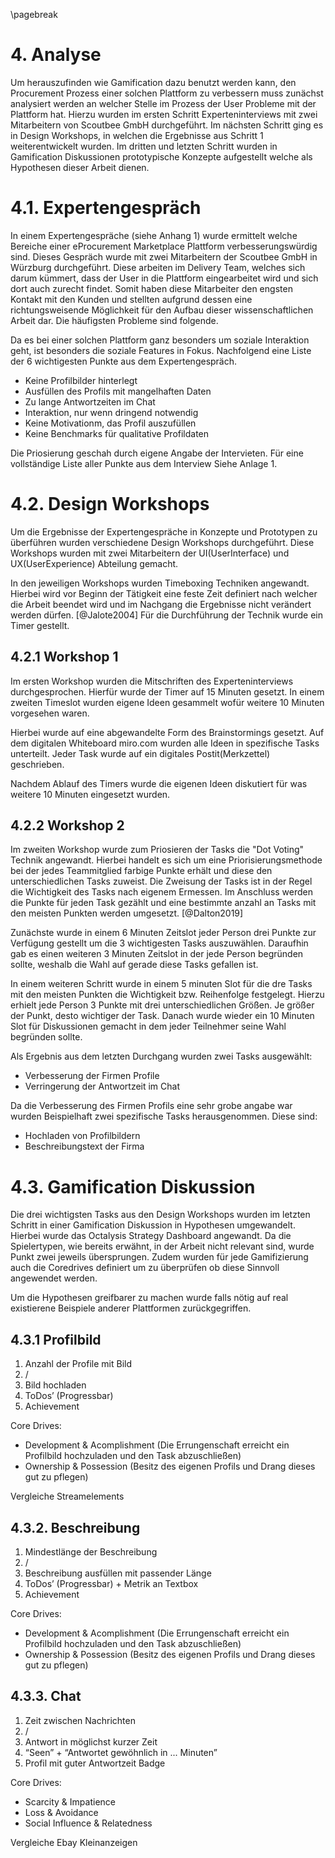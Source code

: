 \pagebreak

# 4. Analyse

Um herauszufinden wie Gamification dazu benutzt werden kann, den Procurement Prozess einer solchen Plattform zu verbessern muss zunächst analysiert werden an welcher Stelle im Prozess der User Probleme mit der Plattform hat. Hierzu wurden im ersten Schritt Experteninterviews mit zwei Mitarbeitern von Scoutbee GmbH durchgeführt. Im nächsten Schritt ging es in Design Workshops, in welchen die Ergebnisse aus Schritt 1 weiterentwickelt wurden. Im dritten und letzten Schritt wurden in Gamification Diskussionen prototypische Konzepte aufgestellt welche als Hypothesen dieser Arbeit dienen.

# 4.1. Expertengespräch

In einem Expertengespräche (siehe Anhang 1) wurde ermittelt welche Bereiche einer eProcurement Marketplace Plattform verbesserungswürdig sind. Dieses Gespräch wurde mit zwei Mitarbeitern der Scoutbee GmbH in Würzburg durchgeführt. Diese arbeiten im Delivery Team, welches sich darum kümmert, dass der User in die Plattform eingearbeitet wird und sich dort auch zurecht findet. Somit haben diese Mitarbeiter den engsten Kontakt mit den Kunden und stellten aufgrund dessen eine richtungsweisende Möglichkeit für den Aufbau dieser wissenschaftlichen Arbeit dar. Die häufigsten Probleme sind folgende.

Da es bei einer solchen Plattform ganz besonders um soziale Interaktion geht, ist besonders die soziale Features in Fokus. Nachfolgend eine Liste der 6 wichtigesten Punkte aus dem Expertengespräch.

- Keine Profilbilder hinterlegt
- Ausfüllen des Profils mit mangelhaften Daten
- Zu lange Antwortzeiten im Chat
- Interaktion, nur wenn dringend notwendig
- Keine Motivationm, das Profil auszufüllen
- Keine Benchmarks für qualitative Profildaten

Die Priosierung geschah durch eigene Angabe der Intervieten. Für eine vollständige Liste aller Punkte aus dem Interview Siehe Anlage 1.

# 4.2. Design Workshops

Um die Ergebnisse der Expertengespräche in Konzepte und Prototypen zu überführen wurden verschiedene Design Workshops durchgeführt. Diese Workshops wurden mit zwei Mitarbeitern der UI(UserInterface) und UX(UserExperience) Abteilung gemacht.

In den jeweiligen Workshops wurden Timeboxing Techniken angewandt. Hierbei wird vor Beginn der Tätigkeit eine feste Zeit definiert nach welcher die Arbeit beendet wird und im Nachgang die Ergebnisse nicht verändert werden dürfen. [@Jalote2004] Für die Durchführung der Technik wurde ein Timer gestellt.

## 4.2.1 Workshop 1

Im ersten Workshop wurden die Mitschriften des Experteninterviews durchgesprochen. Hierfür wurde der Timer auf 15 Minuten gesetzt. In einem zweiten Timeslot wurden eigene Ideen gesammelt wofür weitere 10 Minuten vorgesehen waren.

Hierbei wurde auf eine abgewandelte Form des Brainstormings gesetzt. Auf dem digitalen Whiteboard miro.com wurden alle Ideen in spezifische Tasks unterteilt. Jeder Task wurde auf ein digitales Postit(Merkzettel) geschrieben.

Nachdem Ablauf des Timers wurde die eigenen Ideen diskutiert für was weitere 10 Minuten eingesetzt wurden.

## 4.2.2 Workshop 2

Im zweiten Workshop wurde zum Priosieren der Tasks die "Dot Voting" Technik angewandt. Hierbei handelt es sich um eine Priorisierungsmethode bei der jedes Teammitglied farbige Punkte erhält und diese den unterschiedlichen Tasks zuweist. Die Zweisung der Tasks ist in der Regel die Wichtigkeit des Tasks nach eigenem Ermessen. Im Anschluss werden die Punkte für jeden Task gezählt und eine bestimmte anzahl an Tasks mit den meisten Punkten werden umgesetzt. [@Dalton2019]

Zunächste wurde in einem 6 Minuten Zeitslot jeder Person drei Punkte zur Verfügung gestellt um die 3 wichtigesten Tasks auszuwählen. Daraufhin gab es einen weiteren 3 Minuten Zeitslot in der jede Person begründen sollte, weshalb die Wahl auf gerade diese Tasks gefallen ist.

In einem weiteren Schritt wurde in einem 5 minuten Slot für die dre Tasks mit den meisten Punkten die Wichtigkeit bzw. Reihenfolge festgelegt. Hierzu erhielt jede Person 3 Punkte mit drei unterschiedlichen Größen. Je größer der Punkt, desto wichtiger der Task. Danach wurde wieder ein 10 Minuten Slot für Diskussionen gemacht in dem jeder Teilnehmer seine Wahl begründen sollte.

Als Ergebnis aus dem letzten Durchgang wurden zwei Tasks ausgewählt:

- Verbesserung der Firmen Profile
- Verringerung der Antwortzeit im Chat

Da die Verbesserung des Firmen Profils eine sehr grobe angabe war wurden Beispielhaft zwei spezifische Tasks herausgenommen. Diese sind:

- Hochladen von Profilbildern
- Beschreibungstext der Firma

# 4.3. Gamification Diskussion

Die drei wichtigsten Tasks aus den Design Workshops wurden im letzten Schritt in einer Gamification Diskussion in Hypothesen umgewandelt.
Hierbei wurde das Octalysis Strategy Dashboard angewandt. Da die Spielertypen, wie bereits erwähnt, in der Arbeit nicht relevant sind, wurde Punkt zwei jeweils übersprungen. Zudem wurden für jede Gamifizierung auch die Coredrives definiert um zu überprüfen ob diese Sinnvoll angewendet werden.

Um die Hypothesen greifbarer zu machen wurde falls nötig auf real existierene Beispiele anderer Plattformen zurückgegriffen.

## 4.3.1 Profilbild

1. Anzahl der Profile mit Bild
2. /
3. Bild hochladen
4. ToDos’ (Progressbar)
5. Achievement

Core Drives:

- Development & Acomplishment (Die Errungenschaft erreicht ein Profilbild hochzuladen und den Task abzuschließen)
- Ownership & Possession (Besitz des eigenen Profils und Drang dieses gut zu pflegen)

Vergleiche Streamelements

## 4.3.2. Beschreibung

1. Mindestlänge der Beschreibung
2. /
3. Beschreibung ausfüllen mit passender Länge
4. ToDos’ (Progressbar) + Metrik an Textbox
5. Achievement

Core Drives:

- Development & Acomplishment (Die Errungenschaft erreicht ein Profilbild hochzuladen und den Task abzuschließen)
- Ownership & Possession (Besitz des eigenen Profils und Drang dieses gut zu pflegen)

## 4.3.3. Chat

1. Zeit zwischen Nachrichten
2. /
3. Antwort in möglichst kurzer Zeit
4. “Seen” + “Antwortet gewöhnlich in ... Minuten”
5. Profil mit guter Antwortzeit Badge

Core Drives:

- Scarcity & Impatience
- Loss & Avoidance
- Social Influence & Relatedness

Vergleiche Ebay Kleinanzeigen
